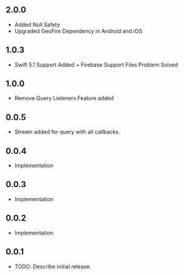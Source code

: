 ## 2.0.0

* Added Null Safety
* Upgraded GeoFire Dependency in Android and iOS

## 1.0.3

* Swift 5.1 Support Added + Firebase Support Files Problem Solved

## 1.0.0

* Remove Query Listeners Feature added

## 0.0.5

* Stream added for query with all callbacks.

## 0.0.4

* Implementation

## 0.0.3

* Implementation

## 0.0.2

* Implementation


## 0.0.1

* TODO: Describe initial release.
